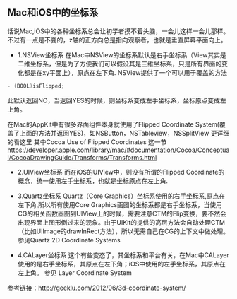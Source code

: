 ## Mac和iOS中的坐标系

话说Mac,iOS中的各种坐标系总会让初学者摸不着头脑，一会儿这样一会儿那样。不过有一点是不变的，z轴的正方向总是指向观察者，也就是垂直屏幕平面向上。

* 1.NSView坐标系
在Mac中NSView的坐标系默认是右手坐标系（View其实是二维坐标系，但是为了方便我们可以假设其是三维坐标系，只是所有界面的变化都是在xy平面上），原点在左下角. NSView提供了一个可以用于覆盖的方法

```objective-c
- (BOOL)isFlipped;
```

此默认返回NO，当返回YES的时候，则坐标系变成左手坐标系，坐标原点变成左上角。 

在Mac的AppKit中有很多界面组件本身就使用了Flipped Coordinate System(覆盖了上面的方法并返回YES)，如NSButton，NSTableview，NSSplitView 更详细的看这里 其中Cocoa Use of Flipped Coordinates 这一节 https://developer.apple.com/library/mac/#documentation/Cocoa/Conceptual/CocoaDrawingGuide/Transforms/Transforms.html

* 2.UIView坐标系
而在iOS的UIView中，则没有所谓的Flipped Coordinate的概念，统一使用左手坐标系，也就是坐标原点在左上角.

* 3.Quartz坐标系
Quartz（Core Graphics）坐标系使用的右手坐标系,原点在左下角,所以所有使用Core Graphics画图的坐标系都是右手坐标系，当使用CG的相关函数画图到UIView上的时候，需要注意CTM的Flip变换，要不然会出现界面上图形倒过来的现象。由于UIKit的提供的高层方法会自动处理CTM（比如UIImage的drawInRect方法），所以无需自己在CG的上下文中做处理。 参见Quartz 2D Coordinate Systems

* 4.CALayer坐标系
这个有些变态了，其坐标系和平台有关，在Mac中CALayer使用的是右手坐标系，其原点在左下角；iOS中使用的左手坐标系，其原点在左上角。 参见 Layer Coordinate System

参考链接：http://geeklu.com/2012/06/3d-coordinate-system/
